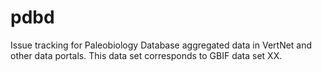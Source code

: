 # pdbd
Issue tracking for Paleobiology Database aggregated data in VertNet and other data portals. This data set corresponds to GBIF data set XX.
